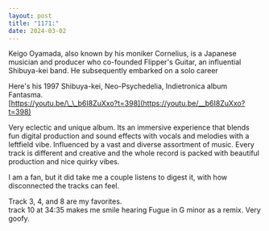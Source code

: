 ```yaml
---
layout: post
title: "1171:"
date: 2024-03-02
---
```


Keigo Oyamada, also known by his moniker Cornelius, is a Japanese musician and producer who co-founded Flipper's Guitar, an influential Shibuya-kei band. He subsequently embarked on a solo career

Here's his 1997 Shibuya-kei, Neo-Psychedelia, Indietronica album Fantasma.  
[https://youtu.be/\_\_b6I8ZuXxo?t=398](https://youtu.be/__b6I8ZuXxo?t=398)

Very eclectic and unique album. Its an immersive experience that blends fun digital production and sound effects with vocals and melodies with a leftfield vibe. Influenced by a vast and diverse assortment of music. Every track is different and creative and the whole record is packed with beautiful production and nice quirky vibes.

I am a fan, but it did take me a couple listens to digest it, with how disconnected the tracks can feel.

Track 3, 4, and 8 are my favorites.  
track 10 at 34:35 makes me smile hearing Fugue in G minor as a remix. Very goofy.
